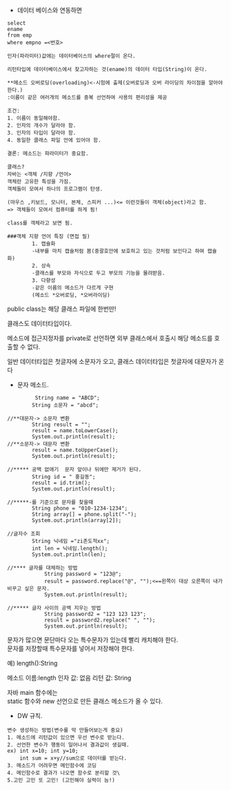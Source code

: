 
- 데이터 베이스와 연동하면
```
select  
ename  
from emp  
where empno =<번호>

인자(파라미터)값에는 데이터베이스의 where절이 온다.

리턴타입에 데이터베이스에서 찾고자하는 것(ename)의 데이터 타입(String)이 온다.
```
```
**메소드 오버로딩(overloading)<-시험에 출제(오버로딩과 오버 라이딩의 차이점을 알아야 한다.)  
:이름이 같은 여러개의 메소드를 중복 선언하여 사용의 편리성을 제공

조건:  
1. 이름이 동일해야함.  
2. 인자의 개수가 달라야 함.  
3. 인자의 타입이 달라야 함.  
4. 동일한 클래스 파일 안에 있어야 함.  

결론: 메소드는 파라미터가 중요함.
```
```
클래스?  
자바는 <객체 /지향 /언어>  
객체란 고유한 특성을 가짐.
객체들이 모여서 하나의 프로그램이 탄생.

(마우스 ,키보드, 모니터, 본체, 스피커 ...)<= 이런것들이 객체(object)라고 함.  
=> 객체들이 모여서 컴퓨터를 하게 됨!

class를 객체라고 보면 됨.
```
```
###객체 지향 언어 특징 (면접 필)  
        1. 캡슐화  
        -내부를 마치 캡슐처럼 봄(중괄호안에 보호하고 있는 것처럼 보인다고 하여 캡슐화)  
        2. 상속  
        -클래스를 부모와 자식으로 두고 부모의 기능을 물려받음.  
        3. 다향성  
        -같은 이름의 메소드가 다르게 구현  
        (메소드 *오버로딩, *오버라이딩)
```
public class는 해당 클래스 파일에 한번만!

클래스도 데이터타입이다.

메소드에 접근지정자를 private로 선언하면 외부 클래스에서 호출시 해당 메소드를 호출할 수 없다.

일반 데이터타입은 첫글자에 소문자가 오고, 클래스 데이터타입은 첫글자에 대문자가 온다

- 문자 메소드.
```
         String name = "ABCD";  
		String 소문자 = "abcd";  

//**대문자-> 소문자 변환  
		String result = "";  
		result = name.toLowerCase();  
		System.out.println(result);  
//**소문자-> 대문자 변환  
		result = name.toUpperCase();  
		System.out.println(result);  

//***** 공백 없애기  문자 앞이나 뒤에만 제거가 된다.
		String id = " 홍길동";  
		result = id.trim();  
		System.out.println(result);  

//*****-를 기준으로 문자를 찾을때  
		String phone = "010-1234-1234";  
		String array[] = phone.split("-");  
		System.out.println(array[2]);  

//글자수 조회  
        String 닉네임 ="zi존도적xx";  
		int len = 닉네임.length();  
		System.out.println(len);  

//**** 글자를 대체하는 방법  
			String password = "123@";  
			result = password.replace("@", "");<==왼쪽이 대상 오른쪽이 내가 비꾸고 싶은 문자.  
			System.out.println(result);  

//***** 글자 사이의 공백 지우는 방법  
			String password2 = "123 123 123";  
			result = password2.replace(" ", "");  
			System.out.println(result);  
```
문자가 많으면 문단마다 오는 특수문자가 있는데 빨리 캐치해야 한다.  
문자를 저장할때 특수문자를 넣어서 저장해야 한다.

예)
length():String

메소드 이름:length
인자 값: 없음
리턴 값: String

자바 main 함수에는  
static 함수와
new 선언으로 만든 클래스 메소드가 올 수 있다.

- DW 규칙.
```
변수 생성하는 방법(변수를 막 만들어보는게 중요)  
1. 메소드에 리턴값이 있으면 우선 변수로 받는다.  
2. 선언한 변수가 행동이 일어나서 결과값이 생길때.  
ex) int x=10; int y=10;  
    int sum = x+y//sum으로 데이터를 받는다.
3. 메소드가 어려우면 메인함수에 코딩
4. 메인함수로 결과가 나오면 함수로 분리할 것\
5.고민 고민 또 고민! (고민해야 실력이 늠!)
```
